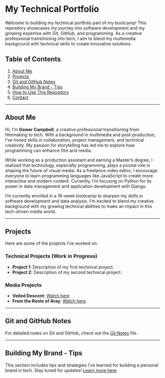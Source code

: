 # My Technical Portfolio

Welcome to building my technical portfolio part of my bootcamp! This repository showcases my journey into software development and my growing expertise with Git, GitHub, and programming. As a creative professional transitioning into tech, I aim to blend my multimedia background with technical skills to create innovative solutions.

## Table of Contents
1. [About Me](#about-me)
2. [Projects](#projects)
3. [Git and GitHub Notes](#git-and-github-notes)
4. [Building My Brand - Tips](#building-my-brand---tips)
5. [How to Use This Repository](#how-to-use-this-repository)
6. [Contact](#contact)

---

## About Me
Hi, I’m **Gower Campbell**, a creative professional transitioning from filmmaking to tech. With a background in multimedia and post-production, I’ve honed skills in collaboration, project management, and technical creativity. My passion for storytelling has led me to explore how programming can enhance film and media.

While working as a production assistant and earning a Master’s degree, I realized that technology, especially programming, plays a pivotal role in shaping the future of visual media. As a freelance video editor, I encourage everyone to learn programming languages like JavaScript to create more interactive and modern content. Currently, I’m focusing on Python for its power in data management and application development with Django.

I’m currently enrolled in a 16-week bootcamp to sharpen my skills in software development and data analysis. I’m excited to blend my creative background with my growing technical abilities to make an impact in this tech-driven media world.

---

## Projects
Here are some of the projects I've worked on:

### Technical Projects (Work in Progress)
- **Project 1**: Description of my first technical project.
- **Project 2**: Description of my second technical project.

### Media Projects
- **Veiled Descent**: [Watch here](https://player.stornaway.io/watch/c5da4bf5)
- **From the Roots of Aray**: [Watch here](https://youtu.be/nEXT89VdP3M)

---

## Git and GitHub Notes
For detailed notes on Git and GitHub, check out the [Git Notes](Knotes.md) file.

---

## Building My Brand - Tips
This section includes tips and strategies I’ve learned for building a personal brand in tech. Stay tuned for updates! [Learn more here](BuildingMyBrand-Tips.md).


